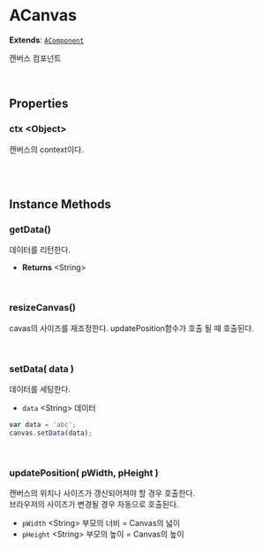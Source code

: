 # ACanvas
**Extends**: [`AComponent`](AComponent.html#AComponent)

캔버스 컴포넌트

<br/>

## Properties

### ctx \<Object>

캔버스의 context이다.

<br/>
<br/>

## Instance Methods

### getData()

데이터를 리턴한다.

- **Returns** \<String>

<br/>

### resizeCanvas()

cavas의 사이즈를 재조정한다. updatePosition함수가 호출 될 때 호출된다.

<br/>

### setData( data )

데이터를 세팅한다.

- `data` \<String> 데이터

```js
var data = 'abc';
canvas.setData(data);
```

<br/>

### updatePosition( pWidth, pHeight )

캔버스의 위치나 사이즈가 갱신되어져야 할 경우 호출한다. <br/>브라우저의 사이즈가 변경될 경우 자동으로 호출된다.

- `pWidth` \<String> 부모의 너비 = Canvas의 넓이
- `pHeight` \<String> 부모의 높이 = Canvas의  높이

<br/>
<br/>

